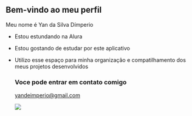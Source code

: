 ## Bem-vindo ao meu perfil

Meu nome é Yan da Silva Dímperio

- Estou estundando na Alura
- Estou gostando de estudar por este aplicativo
- Utilizo esse espaço para minha organização e compatilhamento dos meus projetos desenvolvidos

  ### Voce pode entrar em contato comigo

  yandeimperio@gmail.com
  
  ![](https://media1.tenor.com/m/RgxJ1ae1DvAAAAAd/guzma-hakari-dance.gif)
  

